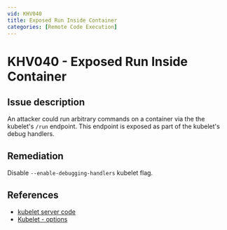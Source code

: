 ```yaml
---
vid: KHV040
title: Exposed Run Inside Container
categories: [Remote Code Execution]
---
```


# KHV040 - Exposed Run Inside Container

## Issue description

An attacker could run arbitrary commands on a container via the the kubelet's `/run` endpoint. This endpoint is exposed as part of the kubelet's debug handlers.

## Remediation

Disable `--enable-debugging-handlers` kubelet flag.

## References

- [kubelet server code](https://github.com/kubernetes/kubernetes/blob/4a6935b31fcc4d1498c977d90387e02b6b93288f/pkg/kubelet/server/server.go)
- [Kubelet - options](https://kubernetes.io/docs/reference/command-line-tools-reference/kubelet/#options)